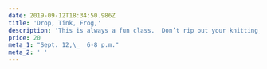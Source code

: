 ```yaml
---
date: 2019-09-12T18:34:50.986Z
title: 'Drop, Tink, Frog,'
description: 'This is always a fun class.  Don’t rip out your knitting, learn to fix it'
price: 20
meta_1: "Sept. 12,\_  6-8 p.m."
meta_2: ' '
---
```



